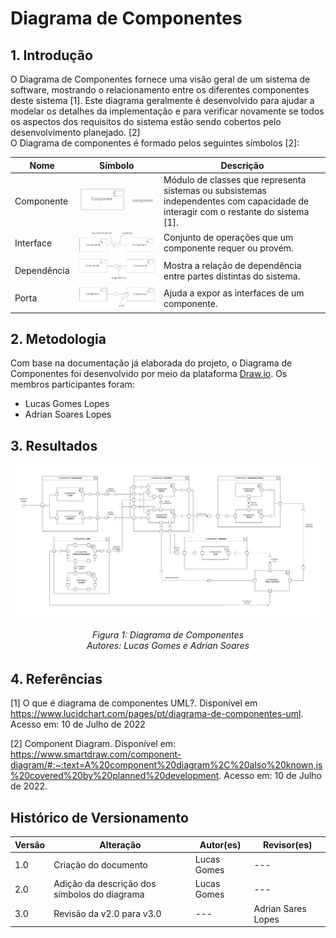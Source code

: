 # Diagrama de Componentes

## 1. Introdução
O Diagrama de Componentes fornece uma visão geral de um sistema de software, mostrando o relacionamento entre os diferentes componentes deste sistema [1]. 
Este diagrama geralmente é desenvolvido para ajudar a modelar os detalhes da implementação e para verificar novamente se todos os aspectos dos requisitos do sistema estão sendo cobertos pelo desenvolvimento planejado. [2]</br>
O Diagrama de componentes é formado pelos seguintes símbolos [2]:


| Nome | Símbolo | Descrição | 
| -- | -- | -- |
| Componente | ![Diagrama de Componentes](../../assets/diagramaComponentes/component-symbol.jpg) | Módulo de classes que representa sistemas ou subsistemas independentes com capacidade de interagir com o restante do sistema [1]. |
| Interface | ![Diagrama de Componentes](../../assets/diagramaComponentes/interface-symbol.jpg) | Conjunto de operações que um componente requer ou provém. |
| Dependência | ![Diagrama de Componentes](../../assets/diagramaComponentes/dependency-symbol.jpg) | Mostra a relação de dependência entre partes distintas do sistema. |
| Porta | ![Diagrama de Componentes](../../assets/diagramaComponentes/port-symbol.jpg) | Ajuda a expor as interfaces de um componente. |


## 2. Metodologia
Com base na documentação já elaborada do projeto, o Diagrama de Componentes foi desenvolvido por meio da plataforma [Draw.io](https://app.diagrams.net/). 
Os membros participantes foram:
<ul>
<li>Lucas Gomes Lopes</li>
<li>Adrian Soares Lopes</li>
</ul>

## 3. Resultados

![Diagrama de Componentes](../../assets/diagramaComponentes/Diagrama%20de%20Componentes.drawio.png)

<h6 align = "center">Figura 1: Diagrama de Componentes </br> Autores: Lucas Gomes e Adrian Soares</h6>

## 4. Referências

[1] O que é diagrama de componentes UML?. Disponível em https://www.lucidchart.com/pages/pt/diagrama-de-componentes-uml. Acesso em: 10 de Julho de 2022

[2] Component Diagram. Disponível em: https://www.smartdraw.com/component-diagram/#:~:text=A%20component%20diagram%2C%20also%20known,is%20covered%20by%20planned%20development. Acesso em: 10 de Julho de 2022.

## Histórico de Versionamento

| Versão | Alteração                        | Autor(es)    | Revisor(es) |
| ------ | -------------------------------- | ------------ | ----------- |
| 1.0    | Criação do documento             | Lucas Gomes | ---         |
| 2.0    | Adição da descrição dos símbolos do diagrama             | Lucas Gomes | ---         |
| 3.0    | Revisão da v2.0 para v3.0            | --- | Adrian Sares Lopes         |

